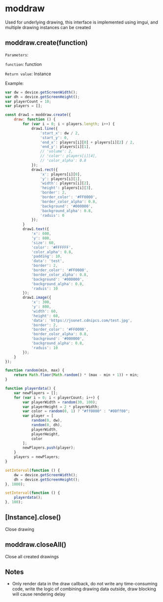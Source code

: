 # moddraw

Used for underlying drawing, this interface is implemented using imgui, and multiple drawing instances can be created

## moddraw.create(function)

`Parameters`:

`function`: function

`Return value`: Instance

Example:

```javascript
var dw = device.getScreenWidth();
var dh = device.getScreenHeight();
var playerCount = 10;
var players = [];

const draw1 = moddraw.create({
    draw: function () {
        for (var i = 0; i < players.length; i++) {
            draw1.line({
                'start_x': dw / 2,
                'start_y': 0,
                'end_x': players[i][0] + players[i][2] / 2,
                'end_y': players[i][1],
                // 'volume': 2,
                // 'color': players[i][4],
                // 'color_alpha': 0.8
            });
            draw1.rect({
                'x': players[i][0],
                'y': players[i][1],
                'width': players[i][2],
                'height': players[i][3],
                'border': 2,
                'border_color': '#FF0000',
                'border_color_alpha': 0.8,
                'background': '#000000',
                'background_alpha': 0.8,
                'raduis': 0
            });
        }
        draw1.text({
            'x': 600,
            'y': 800,
            'size': 60,
            'color': '#FFFFFF',
            'color_alpha': 0.8,
            'padding': 10,
            'data': 'test',
            'border': 2,
            'border_color': '#FF0000',
            'border_color_alpha': 0.8,
            'background': '#000000',
            'background_alpha': 0.8,
            'raduis': 10
        });
        draw1.image({
            'x': 300,
            'y': 800,
            'width': 60,
            'height': 60,
            'data': 'https://jsonet.cdnipcs.com/test.jpg',
            'border': 2,
            'border_color': '#FF0000',
            'border_color_alpha': 0.8,
            'background': '#000000',
            'background_alpha': 0.8,
            'raduis': 10
        });
    }
});

function random(min, max) {
    return Math.floor(Math.random() * (max - min + 1)) + min;
}

function playerdata() {
    var newPlayers = [];
    for (var i = 0; i < playerCount; i++) {
        var playerWidth = random(30, 100);
        var playerHeight = 2 * playerWidth;
        var color = random(0, 1) ? "#ff0000" : "#00ff00";
        var player = [
            random(0, dw),
            random(0, dh),
            playerWidth,
            playerHeight,
            color
        ];
        newPlayers.push(player);
    }
    players = newPlayers;
}

setInterval(function () {
    dw = device.getScreenWidth();
    dh = device.getScreenHeight();
}, 1000);

setInterval(function () {
    playerdata();
}, 100);
```

## [Instance].close()

Close drawing

## moddraw.closeAll()

Close all created drawings

## Notes

- Only render data in the draw callback, do not write any time-consuming code, write the logic of combining drawing data outside, draw blocking will cause rendering delay
